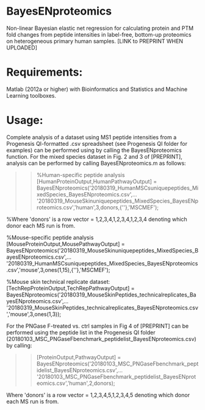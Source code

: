 # BayesENproteomics
Non-linear Bayesian elastic net regression for calculating protein and PTM fold changes from peptide intensities in label-free, bottom-up proteomics on heterogeneous primary human samples. [LINK to PREPRINT WHEN UPLOADED]

# Requirements:
Matlab (2012a or higher) with Bioinformatics and Statistics and Machine Learning toolboxes.

# Usage:
Complete analysis of a dataset using MS1 peptide intensities from a Progenesis QI-formatted .csv spreadsheet (see Progenesis QI folder for examples) can be performed using by calling the BayesENproteomics function. For the mixed species dataset in Fig. 2 and 3 of [PREPRINT], analysis can be performed by calling BayesENproteomics.m as follows:

>> %Human-specific peptide analysis
[HumanProteinOutput,HumanPathwayOutput] = BayesENproteomics('20180319_HumanMSCsuniquepeptides_MixedSpecies_BayesENproteomics.csv',...
'20180319_MouseSkinuniquepeptides_MixedSpecies_BayesENproteomics.csv','human',3,donors,{''},'MSCMEF');

%Where 'donors' is a row vector = 1,2,3,4,1,2,3,4,1,2,3,4 denoting which donor each MS run is from.

%Mouse-specific peptide analysis
[MouseProteinOutput,MousePathwayOutput] = BayesENproteomics('20180319_MouseSkinuniquepeptides_MixedSpecies_BayesENproteomics.csv',...
'20180319_HumanMSCsuniquepeptides_MixedSpecies_BayesENproteomics.csv','mouse',3,ones(1,15),{''},'MSCMEF');

%Mouse skin technical replicate dataset:
[TechRepProteinOutput,TechRepPathwayOutput] = BayesENproteomics('20180319_MouseSkinPeptides_technicalreplicates_BayesENproteomics.csv',...
'20180319_MouseSkinPeptides_technicalreplicates_BayesENproteomics.csv','mouse',3,ones(1,3));



For the PNGase F-treated vs. ctrl samples in Fig 4 of [PREPRINT] can be performed using the peptide list in the Progenesis QI folder (20180103_MSC_PNGaseFbenchmark_peptidelist_BayesENproteomics.csv) by calling:

>> [ProteinOutput,PathwayOutput] = BayesENproteomics('20180103_MSC_PNGaseFbenchmark_peptidelist_BayesENproteomics.csv',...
'20180103_MSC_PNGaseFbenchmark_peptidelist_BayesENproteomics.csv','human',2,donors);

Where 'donors' is a row vector = 1,2,3,4,5,1,2,3,4,5 denoting which donor each MS run is from.


